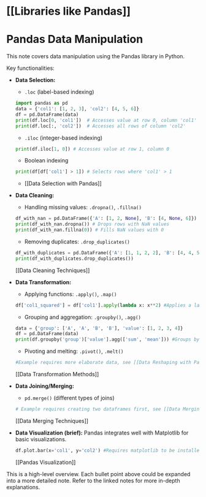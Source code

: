 # [[Libraries like Pandas]]
# Pandas Data Manipulation

This note covers data manipulation using the Pandas library in Python.

Key functionalities:

* **Data Selection:**
    * `.loc` (label-based indexing)
    ```python
    import pandas as pd
    data = {'col1': [1, 2, 3], 'col2': [4, 5, 6]}
    df = pd.DataFrame(data)
    print(df.loc[0, 'col1'])  # Accesses value at row 0, column 'col1'
    print(df.loc[:, 'col2'])  # Accesses all rows of column 'col2'
    ```
    * `.iloc` (integer-based indexing)
    ```python
    print(df.iloc[1, 0]) # Accesses value at row 1, column 0
    ```
    * Boolean indexing
    ```python
    print(df[df['col1'] > 1]) # Selects rows where 'col1' > 1
    ```
    * [[Data Selection with Pandas]]


* **Data Cleaning:**
    * Handling missing values: `.dropna()`, `.fillna()`
    ```python
    df_with_nan = pd.DataFrame({'A': [1, 2, None], 'B': [4, None, 6]})
    print(df_with_nan.dropna()) # Drops rows with NaN values
    print(df_with_nan.fillna(0)) # Fills NaN values with 0
    ```
    * Removing duplicates: `.drop_duplicates()`
    ```python
    df_with_duplicates = pd.DataFrame({'A': [1, 1, 2, 2], 'B': [4, 4, 5, 5]})
    print(df_with_duplicates.drop_duplicates())
    ```
    [[Data Cleaning Techniques]]


* **Data Transformation:**
    * Applying functions: `.apply()`, `.map()`
    ```python
    df['col1_squared'] = df['col1'].apply(lambda x: x**2) #Applies a lambda function
    ```
    * Grouping and aggregation: `.groupby()`, `.agg()`
    ```python
    data = {'group': ['A', 'A', 'B', 'B'], 'value': [1, 2, 3, 4]}
    df = pd.DataFrame(data)
    print(df.groupby('group')['value'].agg(['sum', 'mean'])) #Groups by 'group' and calculates sum and mean of 'value'
    ```
    * Pivoting and melting: `.pivot()`, `.melt()`
    ```python
    #Example requires more elaborate data, see [[Data Reshaping with Pandas]]
    ```
    [[Data Transformation Methods]]


* **Data Joining/Merging:**
    * `pd.merge()` (different types of joins)
    ```python
    # Example requires creating two dataframes first, see [[Data Merging Techniques]]
    ```
    [[Data Merging Techniques]]


* **Data Visualization (brief):**
    Pandas integrates well with Matplotlib for basic visualizations.
    ```python
    df.plot.bar(x='col1', y='col2') #Requires matplotlib to be installed
    ```
    [[Pandas Visualization]]

This is a high-level overview. Each bullet point above could be expanded into a more detailed note.  Refer to the linked notes for more in-depth explanations.
